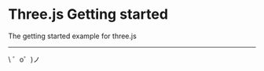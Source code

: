 Three.js Getting started
=================


The getting started example for three.js

-------------------

\ ゜o゜)ノ
